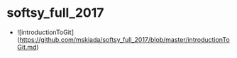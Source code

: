 # softsy_full_2017

* ![introductionToGit] (https://github.com/mskiada/softsy_full_2017/blob/master/introductionToGit.md)

